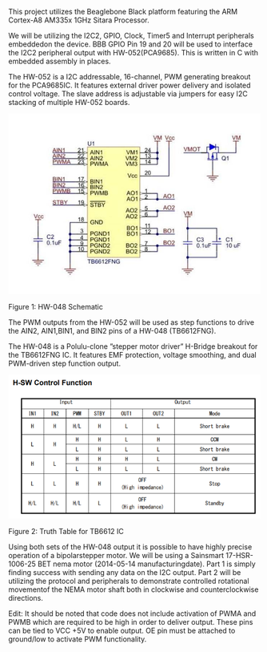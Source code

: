 This project utilizes the Beaglebone Black platform featuring the ARM Cortex-A8 AM335x 1GHz Sitara Processor.  

We will be utilizing the I2C2, GPIO, Clock, Timer5 and Interrupt peripherals embeddedon the device. BBB  GPIO  Pin  19  and  20  will  be  used  to  interface  the  I2C2  peripheral  output  with  HW-052(PCA9685). This is written in C with embedded assembly in places.  

The HW-052 is a I2C addressable, 16-channel, PWM generating breakout for the PCA9685IC. It features external driver power delivery and isolated control voltage. The slave address is adjustable via jumpers for easy I2C stacking of multiple HW-052 boards.

![HW048Schematic](https://github.com/31415pi/ECE372_I2C2_BBB_NEMA_DRIVER/blob/main/Images/229_TB6612FNG%20Dual%20Motor%20Driver%20Carrier%20Schematic.jpg)

Figure 1:  HW-048 Schematic

The  PWM  outputs  from  the  HW-052  will  be  used  as  step  functions  to  drive  the  AIN2,  AIN1,BIN1, and BIN2 pins of a HW-048 (TB6612FNG). 

The HW-048 is a Polulu-clone ”stepper motor driver” H-Bridge  breakout  for  the  TB6612FNG  IC.  It  features  EMF  protection,  voltage  smoothing,  and  dual PWM-driven step function output.

![TruthTable](https://github.com/31415pi/ECE372_I2C2_BBB_NEMA_DRIVER/blob/main/Images/tb66_direction.png)

Figure 2:  Truth Table for TB6612 IC

Using both sets of the HW-048 output it is possible to have highly precise operation of a bipolarstepper motor.  We will be using a Sainsmart 17-HSR-1006-25 BET nema motor (2014-05-14 manufacturingdate). Part 1 is simply finding success with sending any data on the I2C output. Part 2 will be utilizing the protocol and peripherals to demonstrate controlled rotational movementof the NEMA motor shaft both in clockwise and counterclockwise directions.

Edit: It should be noted that code does not include activation of PWMA and PWMB which are required to be high in order to deliver output. These pins can be tied to VCC +5V to enable output. OE pin must be attached to ground/low to activate PWM functionality. 
